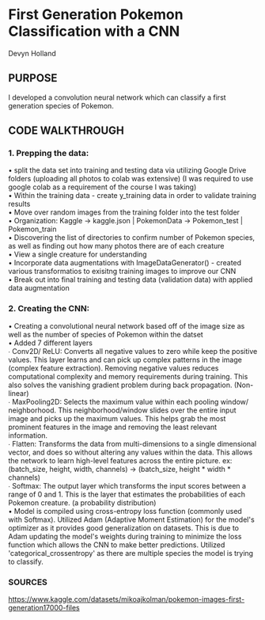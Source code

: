 # First Generation Pokemon Classification with a CNN
Devyn Holland <br />

## **PURPOSE** <br />
I developed a convolution neural network which can classify a first generation species of Pokemon. <br />

## **CODE WALKTHROUGH** <br />
### 1. Prepping the data: <br />
• split the data set into training and testing data via utilizing Google Drive folders (uploading all photos to colab was extensive) (I was required to use google colab as a requirement of the course I was taking) <br />
• Within the training data - create y_training data in order to validate training results <br />
• Move over random images from the training folder into the test folder <br />
• Organization: Kaggle -> kaggle.json | PokemonData -> Pokemon_test | Pokemon_train <br />
• Discovering the list of directories to confirm number of Pokemon species, as well as finding out how many photos there are of each creature <br />
• View a single creature for understanding <br />
• Incorporate data augmentations with ImageDataGenerator() - created various transformatios to exisitng training images to improve our CNN <br />
• Break out into final training and testing data (validation data) with applied data augmentation <br />
### 2. Creating the CNN: <br />
• Creating a convolutional neural network based off of the image size as well as the number of species of Pokemon within the datset <br />
• Added 7 different layers <br />
∙ Conv2D/ ReLU: Converts all negative values to zero while keep the positive values. This layer learns and can pick up complex patterns in the image (complex feature extraction). Removing negative values reduces computational complexity and memory requirements during training. This also solves the vanishing gradient problem during back propagation. (Non-linear) <br />
∙ MaxPooling2D: Selects the maximum value within each pooling window/ neighborhood. This neighborhood/window slides over the entire input image and picks up the maximum values. This helps grab the most prominent features in the image and removing the least relevant information. <br />
∙ Flatten: Transforms the data from multi-dimensions to a single dimensional vector, and does so without altering any values within the data. This allows the network to learn high-level features across the entire picture.
ex: (batch_size, height, width, channels) -> (batch_size, height * width * channels) <br />
∙ Softmax: The output layer which transforms the input scores between a range of 0 and 1. This is the layer that estimates the probabilities of each Pokemon creature. (a probability distribution) <br />
•  Model is compiled using cross-entropy loss function (commonly used with Softmax). Utilized Adam (Adaptive Moment Estimation) for the model's optimizer as it provides good generalization on datasets. This is due to Adam updating the model's weights during training to minimize the loss function which allows the CNN to make better predictions. Utilized 'categorical_crossentropy' as there are multiple species the model is trying to classify. <br />

### **SOURCES** <br />
https://www.kaggle.com/datasets/mikoajkolman/pokemon-images-first-generation17000-files
